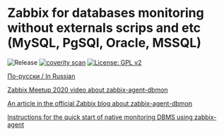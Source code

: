 # Zabbix for databases monitoring without externals scrips and etc (MySQL, PgSQl, Oracle, MSSQL)

![Release](https://github.com/CHERTS/zabbix_dbmon/workflows/Release/badge.svg)
[![coverity scan](https://scan.coverity.com/projects/30077/badge.svg)](https://scan.coverity.com/projects/zabbix_dbmon)
[![License: GPL v2](https://img.shields.io/badge/License-GPLv2-blue.svg)](https://www.gnu.org/licenses/gpl-2.0)

[По-русски / In Russian](README.ru.md)

[Zabbix Meetup 2020 video about zabbix-agent-dbmon](https://www.youtube.com/watch?v=YQ3MxxI1WnU)

[An article in the official Zabbix blog about zabbix-agent-dbmon](https://blog.zabbix.com/ru/%D0%9A%D0%B0%D0%BA-%D0%BC%D1%8B-%D0%B4%D0%BE%D1%80%D0%B0%D0%B1%D0%BE%D1%82%D0%B0%D0%BB%D0%B8-zabbix-agent-%D0%B4%D0%BB%D1%8F-%D0%BC%D0%BE%D0%BD%D0%B8%D1%82%D0%BE%D1%80%D0%B8%D0%BD%D0%B3%D0%B0-%D0%B1/12660/)

[Instructions for the quick start of native monitoring DBMS using zabbix-agent](HOWTO_START_DBMON.md)
